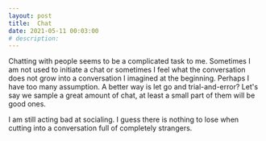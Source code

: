```yaml
---
layout: post
title:  Chat
date: 2021-05-11 00:03:00
# description: 
---
```


Chatting with people seems to be a complicated task to me. Sometimes I am not used to initiate a chat or sometimes I feel what the conversation does not grow into a conversation I imagined at the beginning. Perhaps I have too many assumption. A better way is let go and trial-and-error? Let's say we sample a great amount of chat, at least a small part of them will be good ones.

I am still acting bad at socialing. I guess there is nothing to lose when cutting into a conversation full of completely strangers.

